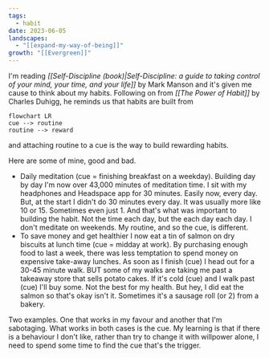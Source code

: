 ```yaml
---
tags:
  - habit
date: 2023-06-05
landscapes:
  - "[[expand-my-way-of-being]]"
growth: "[[Evergreen]]"
---
```

I'm reading  *[[Self-Discipline (book)|Self-Discipline: a guide to taking control of your mind, your time, and your life]]* by Mark Manson and it's given me cause to think about my habits. Following on from *[[The Power of Habit]]* by Charles Duhigg, he reminds us that habits are built from 

```mermaid
flowchart LR
cue --> routine
routine --> reward
```
and attaching routine to a cue is the way to build rewarding habits.

Here are some of mine, good and bad.

- Daily meditation (cue = finishing breakfast on a weekday). Building day by day I'm now over 43,000 minutes of meditation time. I sit with my headphones and Headspace app for 30 minutes. Easily now, every day. But, at the start I didn't do 30 minutes every day. It was usually more like 10 or 15. Sometimes even just 1. And that's what was important to building the habit. Not the time each day, but the each day each day. I don't meditate on weekends. My routine, and so the cue, is different.
- To save money and get healthier I now eat a tin of salmon on dry biscuits at lunch time (cue = midday at work). By purchasing enough food to last a week, there was less temptation to spend money on expensive take-away lunches. As soon as I finish (cue) I head out for a 30-45 minute walk. BUT some of my walks are taking me past a takeaway store that sells potato cakes. If it's cold (cue) and I walk past (cue) I'll buy some. Not the best for my health. But hey, I did eat the salmon so that's okay isn't it. Sometimes it's a sausage roll (or 2) from a bakery.

Two examples. One that works in my favour and another that I'm sabotaging. What works in both cases is the cue. My learning is that if there is a behaviour I don't like, rather than try to change it with willpower alone, I need to spend some time to find the cue that's the trigger.